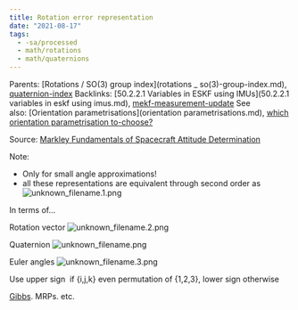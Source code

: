```yaml
---
title: Rotation error representation
date: "2021-08-17"
tags:
  - -sa/processed
  - math/rotations
  - math/quaternions
---
```


Parents: [Rotations / SO(3) group index](rotations _ so(3)-group-index.md), [quaternion-index](quaternion-index.md)
Backlinks: [50.2.2.1 Variables in ESKF using IMUs](50.2.2.1 variables in eskf using imus.md), [mekf-measurement-update](mekf-measurement-update.md)
See also: [Orientation parametrisations](orientation parametrisations.md), [which orientation parametrisation to-choose?](which-orientation-parametrisation-to-choose_.md)

Source: [Markley Fundamentals of Spacecraft Attitude Determination](markley-fundamentals-of-spacecraft-attitude-determination.md)

Note:

*   Only for small angle approximations!
*   all these representations are equivalent through second order as
    ![unknown_filename.1.png](./_resources/Rotation_error_representation.resources/unknown_filename.1.png)
    

In terms of...

Rotation vector
![unknown_filename.2.png](./_resources/Rotation_error_representation.resources/unknown_filename.2.png)

Quaternion
![unknown_filename.png](./_resources/Rotation_error_representation.resources/unknown_filename.png)

Euler angles
![unknown_filename.3.png](./_resources/Rotation_error_representation.resources/unknown_filename.3.png)

Use upper sign  if {i,j,k} even permutation of {1,2,3}, lower sign otherwise

[Gibbs](gibbs.md). MRPs. etc.


